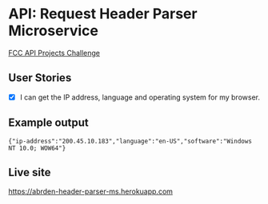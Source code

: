 # API: Request Header Parser Microservice
[FCC API Projects Challenge](http://www.freecodecamp.com/challenges/request-header-parser-microservice)

## User Stories
- [x] I can get the IP address, language and operating system for my browser.

## Example output
`{"ip-address":"200.45.10.183","language":"en-US","software":"Windows NT 10.0; WOW64"}`

## Live site
<https://abrden-header-parser-ms.herokuapp.com>
